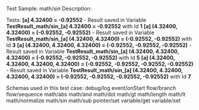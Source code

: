 Test Sample: math/sin
Description: 

Tests:
	**[a] 4.32400 = -0.92552** - Result saved in Variable **TestResult_math/sin_[a] 4.32400 = -0.92552** with Id **1**
	**[a] (4.32400, 4.32400) = (-0.92552, -0.92552)** - Result saved in Variable **TestResult_math/sin_[a] (4.32400, 4.32400) = (-0.92552, -0.92552)** with Id **3**
	**[a] (4.32400, 4.32400, 4.32400) = (-0.92552, -0.92552, -0.92552)** - Result saved in Variable **TestResult_math/sin_[a] (4.32400, 4.32400, 4.32400) = (-0.92552, -0.92552, -0.92552)** with Id **5**
	**[a] (4.32400, 4.32400, 4.32400, 4.32400) = (-0.92552, -0.92552, -0.92552, -0.92552)** - Result saved in Variable **TestResult_math/sin_[a] (4.32400, 4.32400, 4.32400, 4.32400) = (-0.92552, -0.92552, -0.92552, -0.92552)** with Id **7**

Schemas used in this test case:
	debug/log
	event/onStart
	flow/branch
	flow/sequence
	math/abs
	math/and
	math/dot
	math/gt
	math/length
	math/lt
	math/normalize
	math/sin
	math/sub
	pointer/set
	variable/get
	variable/set
